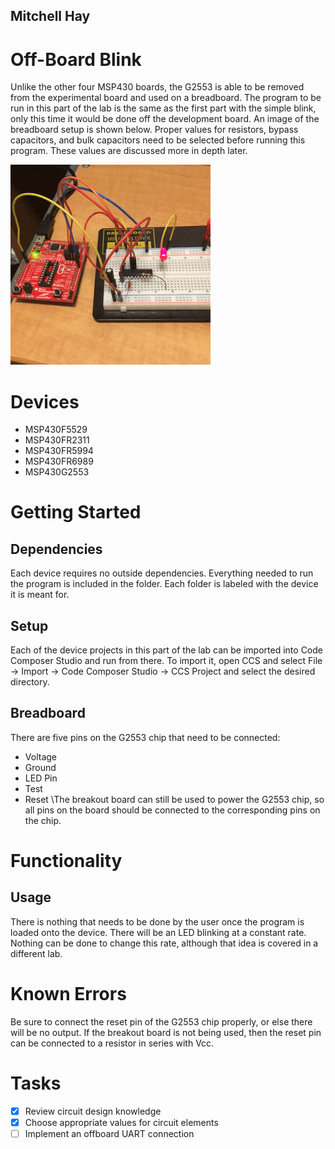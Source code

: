 ## Mitchell Hay

# Off-Board Blink
Unlike the other four MSP430 boards, the G2553 is able to be removed from the experimental board and used on a breadboard. The program to be run in this part of the lab is the same as the first part with the simple blink, only this time it would be done off the development board. An image of the breadboard setup is shown below. Proper values for resistors, bypass capacitors, and bulk capacitors need to be selected before running this program. These values are discussed more in depth later. 

![Offboard Blink](Offboard_Blink_MSP430.gif)

# Devices
* MSP430F5529
* MSP430FR2311
* MSP430FR5994
* MSP430FR6989
* MSP430G2553

# Getting Started
## Dependencies
Each device requires no outside dependencies. Everything needed to run the program is included in the folder. Each folder is labeled with the device it is meant for.
## Setup
Each of the device projects in this part of the lab can be imported into Code Composer Studio and run from there. To import it, open CCS and select File -> Import -> Code Composer Studio -> CCS Project and select the desired directory.
## Breadboard
There are five pins on the G2553 chip that need to be connected:
 * Voltage
 * Ground
 * LED Pin
 * Test
 * Reset
 \The breakout board can still be used to power the G2553 chip, so all pins on the board should be connected to the corresponding pins on the chip.

# Functionality
## Usage
There is nothing that needs to be done by the user once the program is loaded onto the device. There will be an LED blinking at a constant rate. Nothing can be done to change this rate, although that idea is covered in a different lab. 

# Known Errors
Be sure to connect the reset pin of the G2553 chip properly, or else there will be no output. If the breakout board is not being used, then the reset pin can be connected to a resistor in series with Vcc.

# Tasks
* [x] Review circuit design knowledge
* [x] Choose appropriate values for circuit elements
* [ ] Implement an offboard UART connection
